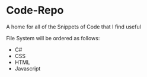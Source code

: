 Code-Repo
=========

A home for all of the Snippets of Code that I find useful

File System will be ordered as follows:

- C#
- CSS
- HTML
- Javascript
